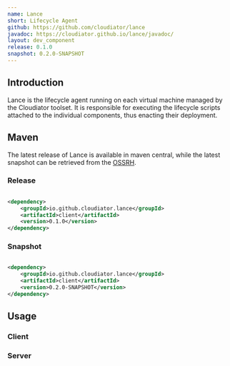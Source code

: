 ```yaml
---
name: Lance
short: Lifecycle Agent
github: https://github.com/cloudiator/lance
javadoc: https://cloudiator.github.io/lance/javadoc/
layout: dev_component
release: 0.1.0
snapshot: 0.2.0-SNAPSHOT
---
```


## Introduction

Lance is the lifecycle agent running on each virtual machine managed by the Cloudiator toolset. It is
responsible for executing the lifecycle scripts attached to the individual components, thus enacting
their deployment.

## Maven

The latest release of Lance is available in maven central, while the latest
snapshot can be retrieved from the [OSSRH](https://oss.sonatype.org/content/repositories/snapshots/).

### Release

```xml

<dependency>
    <groupId>io.github.cloudiator.lance</groupId>
    <artifactId>client</artifactId>
    <version>0.1.0</version>
</dependency>

```

### Snapshot

```xml

<dependency>
    <groupId>io.github.cloudiator.lance</groupId>
    <artifactId>client</artifactId>
    <version>0.2.0-SNAPSHOT</version>
</dependency>

```

## Usage

### Client

### Server
